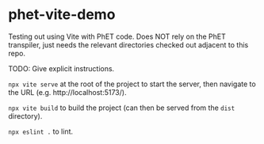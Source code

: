 phet-vite-demo
================

Testing out using Vite with PhET code. Does NOT rely on the PhET transpiler, just needs the relevant directories checked out adjacent to this repo.

TODO: Give explicit instructions.

`npx vite serve` at the root of the project to start the server, then navigate to the URL (e.g. http://localhost:5173/).

`npx vite build` to build the project (can then be served from the `dist` directory).

`npx eslint .` to lint.
